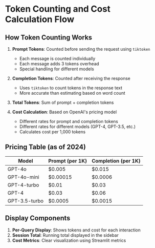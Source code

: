 # Token Counting and Cost Calculation Flow

## How Token Counting Works

1. **Prompt Tokens**: Counted before sending the request using `tiktoken`
   - Each message is counted individually
   - Each message adds 3 tokens overhead
   - Special handling for different models

2. **Completion Tokens**: Counted after receiving the response
   - Uses `tiktoken` to count tokens in the response text
   - More accurate than estimating based on word count

3. **Total Tokens**: Sum of prompt + completion tokens

4. **Cost Calculation**: Based on OpenAI's pricing model
   - Different rates for prompt and completion tokens
   - Different rates for different models (GPT-4, GPT-3.5, etc.)
   - Calculates cost per 1,000 tokens

## Pricing Table (as of 2024)

| Model        | Prompt (per 1K) | Completion (per 1K) |
|--------------|-----------------|---------------------|
| GPT-4o       | $0.005         | $0.015             |
| GPT-4o-mini  | $0.00015       | $0.0006            |
| GPT-4-turbo  | $0.01          | $0.03              |
| GPT-4        | $0.03          | $0.06              |
| GPT-3.5-turbo| $0.0005        | $0.0015            |

## Display Components

1. **Per-Query Display**: Shows tokens and cost for each interaction
2. **Session Total**: Running total displayed in the sidebar
3. **Cost Metrics**: Clear visualization using Streamlit metrics
